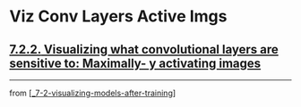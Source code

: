# Viz Conv Layers Active Imgs

## [**7.2.2.** Visualizing what convolutional layers are sensitive to: Maximally- y activating images]()

---
from [[_7-2-visualizing-models-after-training]]

[//begin]: # "Autogenerated link references for markdown compatibility"
[_7-2-visualizing-models-after-training]: _7-2-visualizing-models-after-training.md "Viz Models After Training"
[//end]: # "Autogenerated link references"